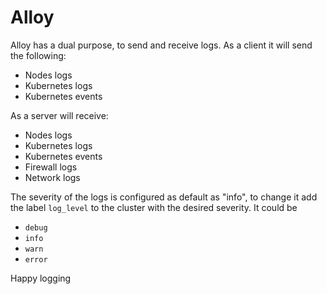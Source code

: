 # Alloy

Alloy has a dual purpose, to send and receive logs. As a client it will send the following:

- Nodes logs
- Kubernetes logs
- Kubernetes events

As a server will receive:

- Nodes logs
- Kubernetes logs
- Kubernetes events
- Firewall logs
- Network logs

The severity of the logs is configured as default as "info", to change it add the label `` log_level `` to the cluster with the desired severity. It could be

- `` debug ``
- `` info ``
- `` warn ``
- `` error ``

Happy logging
